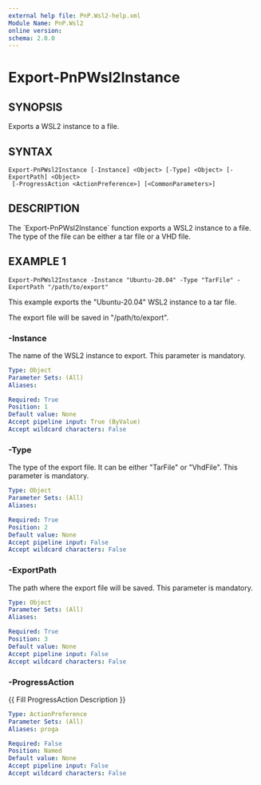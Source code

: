 ```yaml
---
external help file: PnP.Wsl2-help.xml
Module Name: PnP.Wsl2
online version:
schema: 2.0.0
---
```


# Export-PnPWsl2Instance

## SYNOPSIS
Exports a WSL2 instance to a file.

## SYNTAX

```
Export-PnPWsl2Instance [-Instance] <Object> [-Type] <Object> [-ExportPath] <Object>
 [-ProgressAction <ActionPreference>] [<CommonParameters>]
```

## DESCRIPTION
The \`Export-PnPWsl2Instance\` function exports a WSL2 instance to a file.
The type of the file can be either a tar file or a VHD file.



## EXAMPLE 1
```
Export-PnPWsl2Instance -Instance "Ubuntu-20.04" -Type "TarFile" -ExportPath "/path/to/export"
```

This example exports the "Ubuntu-20.04" WSL2 instance to a tar file.

The export file will be saved in "/path/to/export".



### -Instance
The name of the WSL2 instance to export.
This parameter is mandatory.

```yaml
Type: Object
Parameter Sets: (All)
Aliases:

Required: True
Position: 1
Default value: None
Accept pipeline input: True (ByValue)
Accept wildcard characters: False
```

### -Type
The type of the export file.
It can be either "TarFile" or "VhdFile".
This parameter is mandatory.

```yaml
Type: Object
Parameter Sets: (All)
Aliases:

Required: True
Position: 2
Default value: None
Accept pipeline input: False
Accept wildcard characters: False
```

### -ExportPath
The path where the export file will be saved.
This parameter is mandatory.

```yaml
Type: Object
Parameter Sets: (All)
Aliases:

Required: True
Position: 3
Default value: None
Accept pipeline input: False
Accept wildcard characters: False
```

### -ProgressAction
{{ Fill ProgressAction Description }}

```yaml
Type: ActionPreference
Parameter Sets: (All)
Aliases: proga

Required: False
Position: Named
Default value: None
Accept pipeline input: False
Accept wildcard characters: False
```
